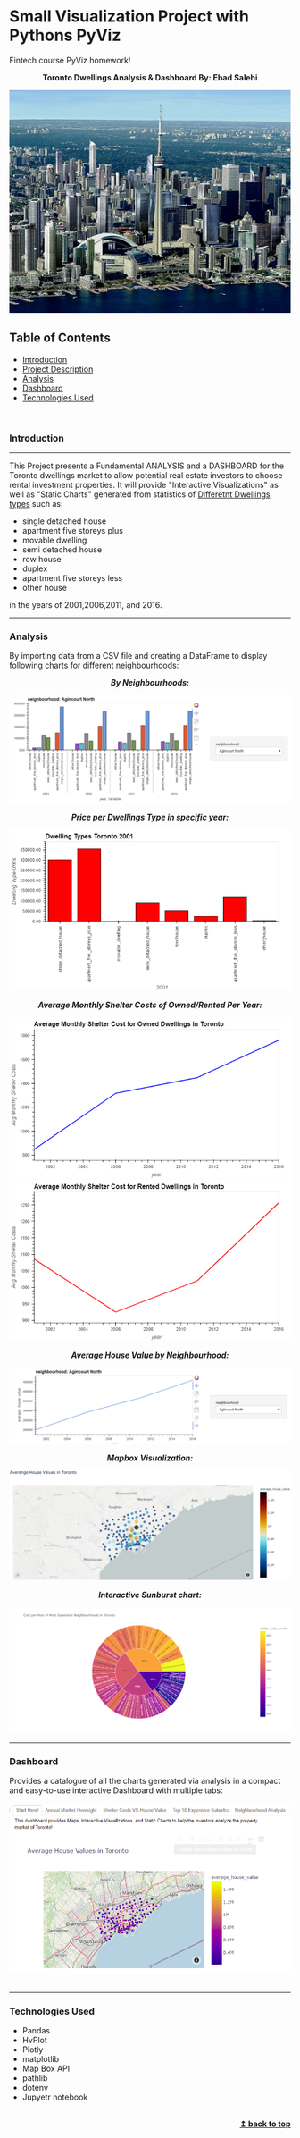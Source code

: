 # Small Visualization Project with Pythons PyViz
Fintech course PyViz homework!
<div align="center">
    <b>Toronto Dwellings Analysis & Dashboard By: Ebad Salehi</b>
</div>

<a name="header"></a>
<div align="center">    
  <img src="Images/Toronto_property.jpg"/>
</div>


## Table of Contents 

- [Introduction](#introduction)  
- [Project Description](#project-description)
- [Analysis](#Analysis)
- [Dashboard](#Dashboard)
- [Technologies Used](#Technologies-Used)

<br/>

### Introduction 

---

This Project presents a Fundamental ANALYSIS and a DASHBOARD for the Toronto dwellings market to allow potential real estate investors to choose rental investment properties. It will provide "Interactive Visualizations" as well as "Static Charts" generated from statistics of <u>Differetnt Dwellings types</u> such as:
* single detached house
* apartment five storeys plus
* movable dwelling
* semi detached house
* row house
* duplex
* apartment five storeys less
* other house

in the years of 2001,2006,2011, and 2016.

---
### Analysis
By importing data from a CSV file and creating a DataFrame to display following charts for different neighbourhoods:

<div align="center">
    <p><b><i>By Neighbourhoods:</i></b></p>
    <img src="Images/bokeh_plot_number_of_dwelling_types_per_neighbourhood.PNG"/>
    <p><b><i> Price per Dwellings Type in specific year:</i></b></p>
    <img src="Images/bokeh_plot_red.png"/>
    <p><b><i>Average Monthly Shelter Costs of Owned/Rented Per Year:</i></b></p>
    <img src="Images/bokeh_plot_line_owned.png"/>
    <img src="Images/bokeh_plot_line_rented.png"/>
    <p><b><i> Average House Value by Neighbourhood:</i></b></p>
    <img src="Images/bokeh_plot_avg_house_value.png"/>
    <p><b><i> Mapbox Visualization:</i></b></p>
    <img src="Images/neighbourhood-map.png"/>
    <p><b><i> Interactive Sunburst chart:</i></b></p>
    <img src="Images/sunburst_chart.png"/>  
        
</div>

---

### Dashboard
Provides a catalogue of all the charts generated via analysis in a compact and easy-to-use interactive Dashboard with multiple tabs:
<div align="center">    
    <img src="Images/Dashboard.PNG"/>
</div>

<br/>

---

### Technologies Used
   - Pandas
   - HvPlot
   - Plotly
   - matplotlib
   - Map Box API
   - pathlib
   - dotenv
   - Jupyetr notebook
     
<br/>

<div align="right">
    <b><a href="#header">↥ back to top</a></b>
</div>
<br/>
